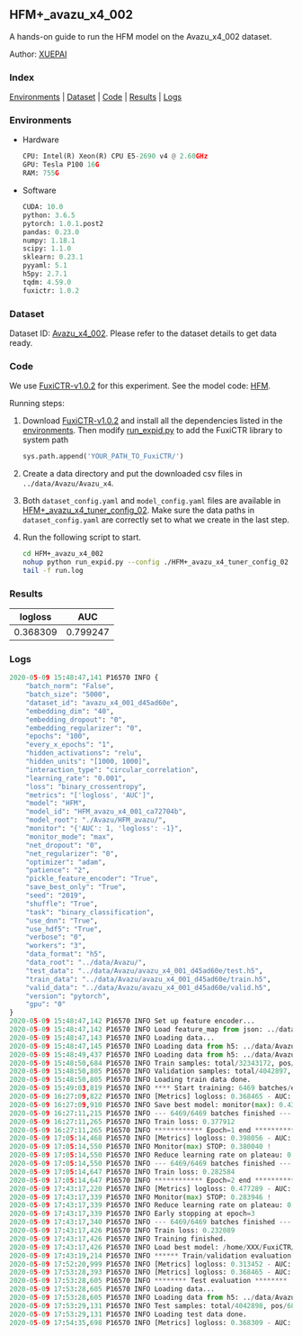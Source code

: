 ## HFM+_avazu_x4_002

A hands-on guide to run the HFM model on the Avazu_x4_002 dataset.

Author: [XUEPAI](https://github.com/xue-pai)

### Index
[Environments](#Environments) | [Dataset](#Dataset) | [Code](#Code) | [Results](#Results) | [Logs](#Logs)

### Environments
+ Hardware

  ```python
  CPU: Intel(R) Xeon(R) CPU E5-2690 v4 @ 2.60GHz
  GPU: Tesla P100 16G
  RAM: 755G

  ```

+ Software

  ```python
  CUDA: 10.0
  python: 3.6.5
  pytorch: 1.0.1.post2
  pandas: 0.23.0
  numpy: 1.18.1
  scipy: 1.1.0
  sklearn: 0.23.1
  pyyaml: 5.1
  h5py: 2.7.1
  tqdm: 4.59.0
  fuxictr: 1.0.2
  ```

### Dataset
Dataset ID: [Avazu_x4_002](https://github.com/openbenchmark/BARS/blob/master/ctr_prediction/datasets/Avazu/README.md#Avazu_x4_002). Please refer to the dataset details to get data ready.

### Code

We use [FuxiCTR-v1.0.2](https://github.com/xue-pai/FuxiCTR/tree/v1.0.2) for this experiment. See the model code: [HFM](https://github.com/xue-pai/FuxiCTR/blob/v1.0.2/fuxictr/pytorch/models/HFM.py).

Running steps:

1. Download [FuxiCTR-v1.0.2](https://github.com/xue-pai/FuxiCTR/archive/refs/tags/v1.0.2.zip) and install all the dependencies listed in the [environments](#environments). Then modify [run_expid.py](./run_expid.py#L5) to add the FuxiCTR library to system path
    
    ```python
    sys.path.append('YOUR_PATH_TO_FuxiCTR/')
    ```

2. Create a data directory and put the downloaded csv files in `../data/Avazu/Avazu_x4`.

3. Both `dataset_config.yaml` and `model_config.yaml` files are available in [HFM+_avazu_x4_tuner_config_02](./HFM+_avazu_x4_tuner_config_02). Make sure the data paths in `dataset_config.yaml` are correctly set to what we create in the last step.

4. Run the following script to start.

    ```bash
    cd HFM+_avazu_x4_002
    nohup python run_expid.py --config ./HFM+_avazu_x4_tuner_config_02 --expid HFM_avazu_x4_001_6f0738f0 --gpu 0 > run.log &
    tail -f run.log
    ```

### Results

| logloss | AUC  |
|:--------------------:|:--------------------:|
| 0.368309 | 0.799247  |


### Logs
```python
2020-05-09 15:48:47,141 P16570 INFO {
    "batch_norm": "False",
    "batch_size": "5000",
    "dataset_id": "avazu_x4_001_d45ad60e",
    "embedding_dim": "40",
    "embedding_dropout": "0",
    "embedding_regularizer": "0",
    "epochs": "100",
    "every_x_epochs": "1",
    "hidden_activations": "relu",
    "hidden_units": "[1000, 1000]",
    "interaction_type": "circular_correlation",
    "learning_rate": "0.001",
    "loss": "binary_crossentropy",
    "metrics": "['logloss', 'AUC']",
    "model": "HFM",
    "model_id": "HFM_avazu_x4_001_ca72704b",
    "model_root": "./Avazu/HFM_avazu/",
    "monitor": "{'AUC': 1, 'logloss': -1}",
    "monitor_mode": "max",
    "net_dropout": "0",
    "net_regularizer": "0",
    "optimizer": "adam",
    "patience": "2",
    "pickle_feature_encoder": "True",
    "save_best_only": "True",
    "seed": "2019",
    "shuffle": "True",
    "task": "binary_classification",
    "use_dnn": "True",
    "use_hdf5": "True",
    "verbose": "0",
    "workers": "3",
    "data_format": "h5",
    "data_root": "../data/Avazu/",
    "test_data": "../data/Avazu/avazu_x4_001_d45ad60e/test.h5",
    "train_data": "../data/Avazu/avazu_x4_001_d45ad60e/train.h5",
    "valid_data": "../data/Avazu/avazu_x4_001_d45ad60e/valid.h5",
    "version": "pytorch",
    "gpu": "0"
}
2020-05-09 15:48:47,142 P16570 INFO Set up feature encoder...
2020-05-09 15:48:47,142 P16570 INFO Load feature_map from json: ../data/Avazu/avazu_x4_001_d45ad60e/feature_map.json
2020-05-09 15:48:47,143 P16570 INFO Loading data...
2020-05-09 15:48:47,145 P16570 INFO Loading data from h5: ../data/Avazu/avazu_x4_001_d45ad60e/train.h5
2020-05-09 15:48:49,437 P16570 INFO Loading data from h5: ../data/Avazu/avazu_x4_001_d45ad60e/valid.h5
2020-05-09 15:48:50,684 P16570 INFO Train samples: total/32343172, pos/5492052, neg/26851120, ratio/16.98%
2020-05-09 15:48:50,805 P16570 INFO Validation samples: total/4042897, pos/686507, neg/3356390, ratio/16.98%
2020-05-09 15:48:50,805 P16570 INFO Loading train data done.
2020-05-09 15:49:03,819 P16570 INFO **** Start training: 6469 batches/epoch ****
2020-05-09 16:27:09,822 P16570 INFO [Metrics] logloss: 0.368465 - AUC: 0.798969
2020-05-09 16:27:09,910 P16570 INFO Save best model: monitor(max): 0.430504
2020-05-09 16:27:11,215 P16570 INFO --- 6469/6469 batches finished ---
2020-05-09 16:27:11,265 P16570 INFO Train loss: 0.377912
2020-05-09 16:27:11,265 P16570 INFO ************ Epoch=1 end ************
2020-05-09 17:05:14,468 P16570 INFO [Metrics] logloss: 0.398056 - AUC: 0.778096
2020-05-09 17:05:14,550 P16570 INFO Monitor(max) STOP: 0.380040 !
2020-05-09 17:05:14,550 P16570 INFO Reduce learning rate on plateau: 0.000100
2020-05-09 17:05:14,550 P16570 INFO --- 6469/6469 batches finished ---
2020-05-09 17:05:14,647 P16570 INFO Train loss: 0.282584
2020-05-09 17:05:14,647 P16570 INFO ************ Epoch=2 end ************
2020-05-09 17:43:17,220 P16570 INFO [Metrics] logloss: 0.477289 - AUC: 0.761235
2020-05-09 17:43:17,339 P16570 INFO Monitor(max) STOP: 0.283946 !
2020-05-09 17:43:17,339 P16570 INFO Reduce learning rate on plateau: 0.000010
2020-05-09 17:43:17,339 P16570 INFO Early stopping at epoch=3
2020-05-09 17:43:17,340 P16570 INFO --- 6469/6469 batches finished ---
2020-05-09 17:43:17,426 P16570 INFO Train loss: 0.232089
2020-05-09 17:43:17,426 P16570 INFO Training finished.
2020-05-09 17:43:17,426 P16570 INFO Load best model: /home/XXX/FuxiCTR/benchmarks/Avazu/HFM_avazu/avazu_x4_001_d45ad60e/HFM_avazu_x4_001_ca72704b_avazu_x4_001_d45ad60e_model.ckpt
2020-05-09 17:43:19,214 P16570 INFO ****** Train/validation evaluation ******
2020-05-09 17:52:20,999 P16570 INFO [Metrics] logloss: 0.313452 - AUC: 0.877523
2020-05-09 17:53:28,393 P16570 INFO [Metrics] logloss: 0.368465 - AUC: 0.798969
2020-05-09 17:53:28,605 P16570 INFO ******** Test evaluation ********
2020-05-09 17:53:28,605 P16570 INFO Loading data...
2020-05-09 17:53:28,605 P16570 INFO Loading data from h5: ../data/Avazu/avazu_x4_001_d45ad60e/test.h5
2020-05-09 17:53:29,131 P16570 INFO Test samples: total/4042898, pos/686507, neg/3356391, ratio/16.98%
2020-05-09 17:53:29,131 P16570 INFO Loading test data done.
2020-05-09 17:54:35,698 P16570 INFO [Metrics] logloss: 0.368309 - AUC: 0.799247

```
